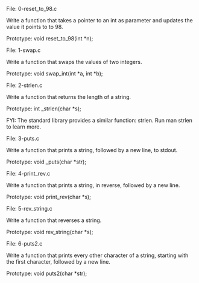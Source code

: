 File: 0-reset_to_98.c

Write a function that takes a pointer to an int as parameter and updates the value it points to to 98.

Prototype: void reset_to_98(int *n);




File: 1-swap.c

Write a function that swaps the values of two integers.

Prototype: void swap_int(int *a, int *b);



File: 2-strlen.c

Write a function that returns the length of a string.

Prototype: int _strlen(char *s);

FYI: The standard library provides a similar function: strlen. Run man strlen to learn more.


File: 3-puts.c

Write a function that prints a string, followed by a new line, to stdout.

Prototype: void _puts(char *str);


File: 4-print_rev.c

Write a function that prints a string, in reverse, followed by a new line.

Prototype: void print_rev(char *s);


File: 5-rev_string.c

Write a function that reverses a string.

Prototype: void rev_string(char *s);



File: 6-puts2.c

Write a function that prints every other character of a string, starting with the first character, followed by a new line.

Prototype: void puts2(char *str);



